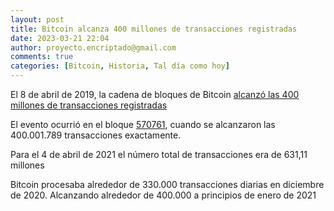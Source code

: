 ```yaml
---
layout: post
title: Bitcoin alcanza 400 millones de transacciones registradas
date: 2023-03-21 22:04
author: proyecto.encriptado@gmail.com
comments: true
categories: [Bitcoin, Historia, Tal día como hoy]
---
```

<!-- wp:paragraph {"style":{"elements":{"link":{"color":{"text":"#0745e3"}}}}} -->
<p class="has-link-color">El 8 de abril de 2019, la cadena de bloques de Bitcoin <a href="https://www.reddit.com/r/Bitcoin/comments/bavtg6/bitcoin_reaches_400m_transactions/">alcanzó las 400 millones de transacciones registradas</a> </p>
<!-- /wp:paragraph -->

<!-- wp:paragraph {"style":{"elements":{"link":{"color":{"text":"#0745e3"}}}}} -->
<p class="has-link-color">El evento ocurrió en el bloque <a href="https://mempool.space/es/block/0000000000000000000696439f7215c72ccf4ec6b036367f24e23b84c279cfce">570761</a>, cuando se alcanzaron las 400.001.789 transacciones exactamente.</p>
<!-- /wp:paragraph -->

<!-- wp:paragraph -->
<p>Para el 4 de abril de 2021 el número total de transacciones era de 631,11 millones</p>
<!-- /wp:paragraph -->

<!-- wp:paragraph -->
<p>Bitcoin procesaba alrededor de 330.000 transacciones diarias en diciembre de 2020. Alcanzando alrededor de 400.000 a principios de enero de 2021</p>
<!-- /wp:paragraph -->

<!-- wp:paragraph -->
<p></p>
<!-- /wp:paragraph -->
